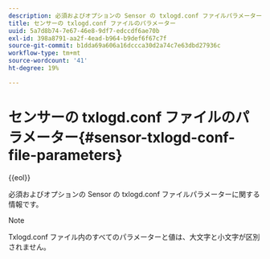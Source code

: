```yaml
---
description: 必須およびオプションの Sensor の txlogd.conf ファイルパラメーターに関する情報です。
title: センサーの txlogd.conf ファイルのパラメーター
uuid: 5a7d8b74-7e67-46e8-9df7-edccdf6ae70b
exl-id: 398a8791-aa2f-4ead-b964-b9def6f67c7f
source-git-commit: b1dda69a606a16dccca30d2a74c7e63dbd27936c
workflow-type: tm+mt
source-wordcount: '41'
ht-degree: 19%

---
```


# センサーの txlogd.conf ファイルのパラメーター{#sensor-txlogd-conf-file-parameters}

{{eol}}

必須およびオプションの Sensor の txlogd.conf ファイルパラメーターに関する情報です。

>[!NOTE]
>
>Txlogd.conf ファイル内のすべてのパラメーターと値は、大文字と小文字が区別されません。
